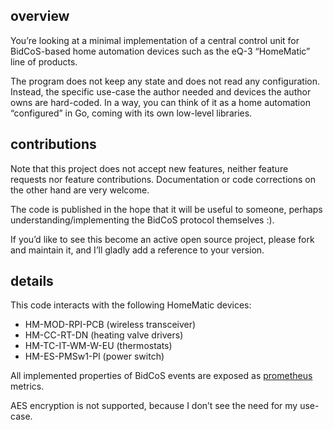 ## overview

You’re looking at a minimal implementation of a central control unit
for BidCoS-based home automation devices such as the eQ-3 “HomeMatic”
line of products.

The program does not keep any state and does not read any
configuration. Instead, the specific use-case the author needed and
devices the author owns are hard-coded. In a way, you can think of it
as a home automation “configured” in Go, coming with its own low-level
libraries.

## contributions

Note that this project does not accept new features, neither feature
requests nor feature contributions. Documentation or code corrections
on the other hand are very welcome.

The code is published in the hope that it will be useful to someone,
perhaps understanding/implementing the BidCoS protocol themselves :).

If you’d like to see this become an active open source project, please
fork and maintain it, and I’ll gladly add a reference to your version.

## details

This code interacts with the following HomeMatic devices:
* HM-MOD-RPI-PCB (wireless transceiver)
* HM-CC-RT-DN (heating valve drivers)
* HM-TC-IT-WM-W-EU (thermostats)
* HM-ES-PMSw1-Pl (power switch)

All implemented properties of BidCoS events are exposed as
[prometheus](https://prometheus.io/) metrics.

AES encryption is not supported, because I don’t see the need for my
use-case.